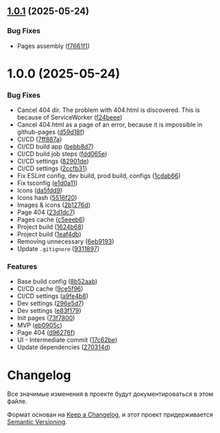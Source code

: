 ## [1.0.1](https://github.com/rusanoff/rusanoff.github.io/compare/v1.0.0...v1.0.1) (2025-05-24)


### Bug Fixes

* Pages assembly ([f7661f1](https://github.com/rusanoff/rusanoff.github.io/commit/f7661f1cd7ed3bc58e6e57085243e73a9eadfa83))

# 1.0.0 (2025-05-24)


### Bug Fixes

* Cancel 404 dir. The problem with 404.html is discovered. This is because of ServiceWorker ([f24beee](https://github.com/rusanoff/rusanoff.github.io/commit/f24beee880b06b4a8bb6e820bd7451246d987a80))
* Cancel 404.html as a page of an error, because it is impossible in github-pages ([d59d18f](https://github.com/rusanoff/rusanoff.github.io/commit/d59d18f9826ba574f393d7c53287fda1c78d4532))
* CI/CD ([7ff887a](https://github.com/rusanoff/rusanoff.github.io/commit/7ff887a21fa7c5ccd4ac5ee2981d0e454f55a30a))
* CI/CD build app ([bebb8d7](https://github.com/rusanoff/rusanoff.github.io/commit/bebb8d7ef5b8ad93dccfb932c448c7a02d726a6c))
* CI/CD build job steps ([fdd065e](https://github.com/rusanoff/rusanoff.github.io/commit/fdd065e40a9e50e4c8cb3961e81a8217e55290fa))
* CI/CD settings ([82901de](https://github.com/rusanoff/rusanoff.github.io/commit/82901de03fe8d8d3130e685dc0524ed87231191d))
* CI/CD settings ([2ccfb31](https://github.com/rusanoff/rusanoff.github.io/commit/2ccfb318c42500a32a17deb139a57abf426f7fda))
* Fix ESLint config, dev build, prod build, configs ([1cdab66](https://github.com/rusanoff/rusanoff.github.io/commit/1cdab66a2eeed5e03fc1e51ed4701c8bfb38f653))
* Fix tsconfig ([e1d0a11](https://github.com/rusanoff/rusanoff.github.io/commit/e1d0a11864c5f17e5467b164c05058811b5f8939))
* Icons ([da5fdd9](https://github.com/rusanoff/rusanoff.github.io/commit/da5fdd9faf8ad2ba4dde46846c15bdf3730243eb))
* Icons hash ([5516f20](https://github.com/rusanoff/rusanoff.github.io/commit/5516f20f9d0f1a04ef4e1a264721cc114fef5a1a))
* Images & icons ([2b1276d](https://github.com/rusanoff/rusanoff.github.io/commit/2b1276d70abcb71e817c15e5ce3cf552124fd75b))
* Page 404 ([23d1dc7](https://github.com/rusanoff/rusanoff.github.io/commit/23d1dc7dc6fcd4fd175458db1157f98c8480f0db))
* Pages cache ([c5eeeb6](https://github.com/rusanoff/rusanoff.github.io/commit/c5eeeb60844579e8cb1638f6661f01339f361ffd))
* Project build ([1624b68](https://github.com/rusanoff/rusanoff.github.io/commit/1624b68f0556f53fbd96f77b1944dab15458e21e))
* Project build ([1eaf4db](https://github.com/rusanoff/rusanoff.github.io/commit/1eaf4dba989587120a372c766ec6c082dfef6651))
* Removing unnecessary ([6eb9193](https://github.com/rusanoff/rusanoff.github.io/commit/6eb91934529502905168ae77996f29de7a7eb0e5))
* Update `.gitignore` ([9311897](https://github.com/rusanoff/rusanoff.github.io/commit/93118977f799a3bbbbcc83ef6a926b857d36d8d9))


### Features

* Base build config ([8b52aab](https://github.com/rusanoff/rusanoff.github.io/commit/8b52aab8be6128ad21ebf4676771888bc1798452))
* CI/CD cache ([9ce5f96](https://github.com/rusanoff/rusanoff.github.io/commit/9ce5f9680ca59ab234c72e5000661af237adba2f))
* CI/CD settings ([a9fe4b8](https://github.com/rusanoff/rusanoff.github.io/commit/a9fe4b89fd081ce2110c5220c8d85ece03993c28))
* Dev settings ([296e5d7](https://github.com/rusanoff/rusanoff.github.io/commit/296e5d7d85895ee9b2dcf1f810ce2f78cc0f9922))
* Dev settings ([e83f179](https://github.com/rusanoff/rusanoff.github.io/commit/e83f179aed878a55082955be6fd8fae0be634134))
* Init pages ([73f7800](https://github.com/rusanoff/rusanoff.github.io/commit/73f78005b620cfa4ff72db7f15fdd8be024da364))
* MVP ([eb0905c](https://github.com/rusanoff/rusanoff.github.io/commit/eb0905c8b77785df08faeefe527a3efd36256719))
* Page 404 ([d96276f](https://github.com/rusanoff/rusanoff.github.io/commit/d96276f62dd94ebb8537e52731a4a0e69895bd08))
* UI - Intermediate commit ([17c62be](https://github.com/rusanoff/rusanoff.github.io/commit/17c62be8b164ee00badf7fae1bce05b2b9c47a38))
* Update dependencies ([270314d](https://github.com/rusanoff/rusanoff.github.io/commit/270314dc00e657aef1a4be942d6200166f90b63e))

# Changelog

Все значимые изменения в проекте будут документироваться в этом файле.

Формат основан на [Keep a Changelog](https://keepachangelog.com/ru/1.0.0/),
и этот проект придерживается [Semantic Versioning](https://semver.org/spec/v2.0.0.html).
